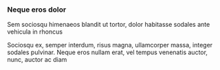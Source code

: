 ### Neque eros dolor

Sem sociosqu himenaeos blandit ut tortor, dolor habitasse sodales ante vehicula in rhoncus

Sociosqu ex, semper interdum, risus magna, ullamcorper massa, integer sodales pulvinar. Neque eros nullam erat, vel tempus venenatis auctor, nunc, auctor ac diam


